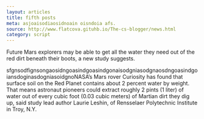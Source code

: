 ```yaml
---
layout: articles
title: fifth posts
meta: asjoaisodiaosidnoain oisndoia afs.
source: http://www.flatcova.gituhb.io/The-cs-blogger/news.html
category: script
---
```


Future Mars explorers may be able to get all the water they need out of the red dirt beneath their boots, a new study suggests.

sfgnsodfignsongaosidngoasindgoasindgonaisodgniasodgnaosdngoasindgoiansdoginasdogniasoidgnoNASA’s Mars rover Curiosity has found that surface soil on the Red Planet contains about 2 percent water by weight. That means astronaut pioneers could extract roughly 2 pints (1 liter) of water out of every cubic foot (0.03 cubic meters) of Martian dirt they dig up, said study lead author Laurie Leshin, of Rensselaer Polytechnic Institute in Troy, N.Y.